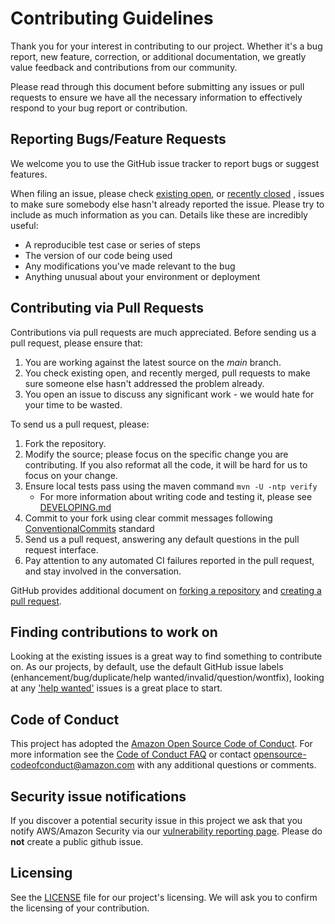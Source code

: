 # Contributing Guidelines 

Thank you for your interest in contributing to our project. Whether it's a bug report, new feature, correction, or
additional documentation, we greatly value feedback and contributions from our community.

Please read through this document before submitting any issues or pull requests to ensure we have all the necessary
information to effectively respond to your bug report or contribution.

## Reporting Bugs/Feature Requests

We welcome you to use the GitHub issue tracker to report bugs or suggest features.

When filing an issue, please check [existing open](https://github.com/aws-greengrass/aws-greengrass-nucleus/issues),
or [recently closed](https://github.com/aws-greengrass/aws-greengrass-nucleus/issues?utf8=%E2%9C%93&q=is%3Aissue%20is%3Aclosed%20)
, issues to make sure somebody else hasn't already reported the issue. Please try to include as much information as you
can. Details like these are incredibly useful:

* A reproducible test case or series of steps
* The version of our code being used
* Any modifications you've made relevant to the bug
* Anything unusual about your environment or deployment

## Contributing via Pull Requests

Contributions via pull requests are much appreciated. Before sending us a pull request, please ensure that:

1. You are working against the latest source on the *main* branch.
2. You check existing open, and recently merged, pull requests to make sure someone else hasn't addressed the problem
   already.
3. You open an issue to discuss any significant work - we would hate for your time to be wasted.

To send us a pull request, please:

1. Fork the repository.
2. Modify the source; please focus on the specific change you are contributing. If you also reformat all the code, it
   will be hard for us to focus on your change.
3. Ensure local tests pass using the maven command `mvn -U -ntp verify`
     - For more information about writing code and testing it, please see [DEVELOPING.md](DEVELOPING.md)
4. Commit to your fork using clear commit messages following
   [ConventionalCommits](https://www.conventionalcommits.org/en/v1.0.0/) standard
5. Send us a pull request, answering any default questions in the pull request interface.
6. Pay attention to any automated CI failures reported in the pull request, and stay involved in the conversation.

GitHub provides additional document on [forking a repository](https://help.github.com/articles/fork-a-repo/) and
[creating a pull request](https://help.github.com/articles/creating-a-pull-request/).

## Finding contributions to work on

Looking at the existing issues is a great way to find something to contribute on. As our projects, by default, use the
default GitHub issue labels (enhancement/bug/duplicate/help wanted/invalid/question/wontfix), looking at any
['help wanted'](https://github.com/aws-greengrass/aws-greengrass-nucleus/labels/help%20wanted) issues is a great place
to start.

## Code of Conduct

This project has adopted the [Amazon Open Source Code of Conduct](https://aws.github.io/code-of-conduct). For more
information see the [Code of Conduct FAQ](https://aws.github.io/code-of-conduct-faq) or contact
opensource-codeofconduct@amazon.com with any additional questions or comments.

## Security issue notifications

If you discover a potential security issue in this project we ask that you notify AWS/Amazon Security via
our [vulnerability reporting page](http://aws.amazon.com/security/vulnerability-reporting/). Please do **not** create a
public github issue.

## Licensing

See the [LICENSE](LICENSE) file for our project's
licensing. We will ask you to confirm the licensing of your contribution.
